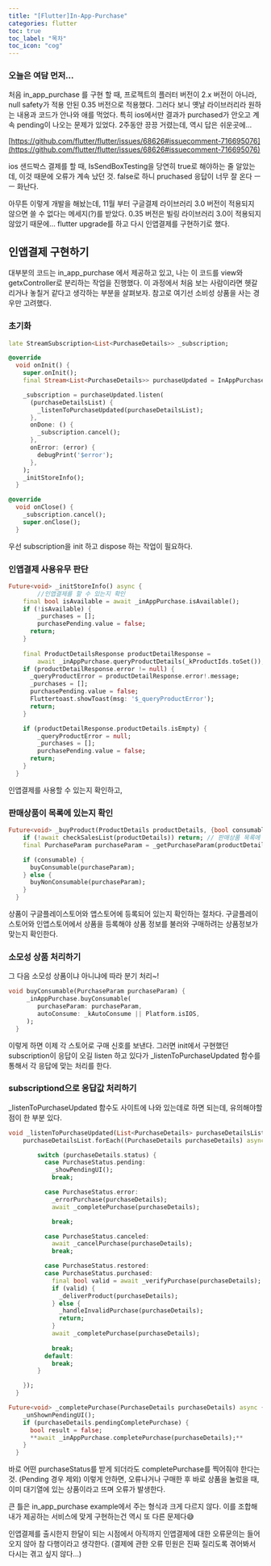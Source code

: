 ```yaml
---
title: "[Flutter]In-App-Purchase"
categories: flutter
toc: true
toc_label: "목차"
toc_icon: "cog"
---
```


### 오늘은 여담 먼저...

처음 in_app_purchase 를 구현 할 때, 프로젝트의 플러터 버전이 2.x 버전이 아니라, null safety가 적용 안된 0.35 버전으로 적용했다. 그러다 보니 옛날 라이브러리라 원하는 내용과 코드가 안나와 애를 먹었다. 특히 ios에서만 결과가 purchased가 안오고 계속 pending이 나오는 문제가 있었다. 2주동안 끙끙 거렸는데, 역시 답은 쉬운곳에...

[https://github.com/flutter/flutter/issues/68626#issuecomment-716695076](https://github.com/flutter/flutter/issues/68626#issuecomment-716695076)

ios 샌드박스 결제를 할 때, IsSendBoxTesting을 당연히 true로 해야하는 줄 알았는데, 이것 때문에 오류가 계속 났던 것. false로 하니 pruchased 응답이 너무 잘 온다 ㅡㅡ 화난다.

아무튼 이렇게 개발을 해놨는데, 11월 부터 구글결제 라이브러리 3.0 버전이 적용되지 않으면 쓸 수 없다는 메세지(?)를 받았다. 0.35 버전은 빌링 라이브러리 3.0이 적용되지 않았기 때문에... flutter upgrade를 하고 다시 인앱결제를 구현하기로 했다.

## 인앱결제 구현하기

대부분의 코드는 in_app_purchase 에서 제공하고 있고, 나는 이 코드를 view와 getxController로 분리하는 작업을 진행했다. 이 과정에서 처음 보는 사람이라면 헷갈리거나 놓칠거 같다고 생각하는 부분을 살펴보자. 참고로 여기선 소비성 상품을 사는 경우만 고려했다. 

### 초기화

```dart
late StreamSubscription<List<PurchaseDetails>> _subscription;

@override
  void onInit() {
    super.onInit();
    final Stream<List<PurchaseDetails>> purchaseUpdated = InAppPurchase.instance.purchaseStream;

    _subscription = purchaseUpdated.listen(
      (purchaseDetailsList) {
        _listenToPurchaseUpdated(purchaseDetailsList);
      },
      onDone: () {
        _subscription.cancel();
      },
      onError: (error) {
        debugPrint('$error');
      },
    );
    _initStoreInfo();
  }

@override
  void onClose() {
    _subscription.cancel();
    super.onClose();
  }
```

우선 subscription을 init 하고 dispose 하는 작업이 필요하다.

### 인앱결제 사용유무 판단

```dart
Future<void> _initStoreInfo() async {
		//인앱결제를 할 수 있는지 확인
    final bool isAvailable = await _inAppPurchase.isAvailable();
    if (!isAvailable) {
        _purchases = [];
        purchasePending.value = false;
      return;
    }
		
    final ProductDetailsResponse productDetailResponse =
        await _inAppPurchase.queryProductDetails(_kProductIds.toSet());
    if (productDetailResponse.error != null) {
      _queryProductError = productDetailResponse.error!.message;
      _purchases = [];
      purchasePending.value = false;
      Fluttertoast.showToast(msg: '$_queryProductError');
      return;
    }

    if (productDetailResponse.productDetails.isEmpty) {
        _queryProductError = null;
        _purchases = [];
        purchasePending.value = false;
      return;
    }
  }
```

인앱결제를 사용할 수 있는지 확인하고, 

### 판매상품이 목록에 있는지 확인

```dart
Future<void> _buyProduct(ProductDetails productDetails, {bool consumable = true}) async {
    if (!await checkSalesList(productDetails)) return; // 판매상품 목록에 판매하는 상품이 있는지 확인
    final PurchaseParam purchaseParam = _getPurchaseParam(productDetails);

    if (consumable) {
      buyConsumable(purchaseParam);
    } else {
      buyNonConsumable(purchaseParam);
    } 
  }
```

상품이 구글플레이스토어와 앱스토어에 등록되어 있는지 확인하는 절차다. 구글플레이스토어와 인앱스토어에서 상품을 등록해야 상품 정보를 불러와 구매하려는 상품정보가 맞는지 확인한다.

### 소모성 상품 처리하기

그 다음 소모성 상품이냐 아니냐에 따라 분기 처리~!

```dart
void buyConsumable(PurchaseParam purchaseParam) {
     _inAppPurchase.buyConsumable(
        purchaseParam: purchaseParam,
        autoConsume: _kAutoConsume || Platform.isIOS,
     );
  }
```

이렇게 하면 이제 각 스토어로 구매 신호를 보낸다. 그러면 init에서 구현했던 subscription이 응답이 오길 listen 하고 있다가 _listenToPurchaseUpdated 함수를 통해서 각 응답에 맞는 처리를 한다.

### subscriptiond으로 응답값 처리하기

_listenToPurchaseUpdated 함수도 사이트에 나와 있는데로 하면 되는데, 유의해야할 점이 한 부분 있다.

```dart
void _listenToPurchaseUpdated(List<PurchaseDetails> purchaseDetailsList) {
    purchaseDetailsList.forEach((PurchaseDetails purchaseDetails) async {

        switch (purchaseDetails.status) {
          case PurchaseStatus.pending:
            _showPendingUI();
            break;

          case PurchaseStatus.error:
            _errorPurchase(purchaseDetails);
            await _completePurchase(purchaseDetails);

            break;

          case PurchaseStatus.canceled:
            await _cancelPurchase(purchaseDetails);
            break;

          case PurchaseStatus.restored:
          case PurchaseStatus.purchased:
            final bool valid = await _verifyPurchase(purchaseDetails);
            if (valid) {
              _deliverProduct(purchaseDetails);
            } else {
              _handleInvalidPurchase(purchaseDetails);
              return;
            }
            await _completePurchase(purchaseDetails);
        
            break;
          default:
            break;
        }

    });
  }

Future<void> _completePurchase(PurchaseDetails purchaseDetails) async {
    _unShownPendingUI();
    if (purchaseDetails.pendingCompletePurchase) {
      bool result = false;
      **await _inAppPurchase.completePurchase(purchaseDetails);**
    }
  }
```

바로 어떤 purchaseStatus를 받게 되더라도 completePurchase를 찍어줘야 한다는 것. (Pending 경우 제외) 이렇게 안하면, 오류나거나 구매한 후 바로 상품을 눌렀을 때, 이미 대기열에 있는 상품이라고 뜨며 오류가 발생한다.

큰 틀은 in_app_purchase example에서 주는 형식과 크게 다르지 않다. 이를 조합해 내가 제공하는 서비스에 맞게 구현하는건 역시 또 다른 문제다😅

인앱결제를 출시한지 한달이 되는 시점에서 아직까지 인앱결제에 대한 오류문의는 들어오지 않아 참 다행이라고 생각한다. (결제에 관한 오류 민원은 진짜 질리도록 겪어봐서 다시는 겪고 싶지 않다...)
